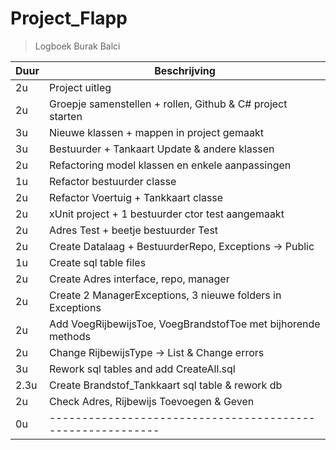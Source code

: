 # Project_Flapp

<!-- | \_ | \_| -->

> Logboek Burak Balci

| Duur | Beschrijving                                               |
| ---- | ---------------------------------------------------------- |
| 2u   | Project uitleg                                             |
| 2u   | Groepje samenstellen + rollen, Github & C# project starten |
| 3u   | Nieuwe klassen + mappen in project gemaakt                 |
| 3u   | Bestuurder + Tankaart Update & andere klassen              |
| 2u   | Refactoring model klassen en enkele aanpassingen           |
| 1u   | Refactor bestuurder classe                                 |
| 2u   | Refactor Voertuig + Tankkaart classe                       |
| 2u   | xUnit project + 1 bestuurder ctor test aangemaakt          |
| 2u   | Adres Test + beetje bestuurder Test                        |
| 2u   | Create Datalaag + BestuurderRepo, Exceptions -> Public     |
| 1u   | Create sql table files                                     |
| 2u   | Create Adres interface, repo, manager                      |
| 2u   | Create 2 ManagerExceptions, 3 nieuwe folders in Exceptions |
| 2u   | Add VoegRijbewijsToe, VoegBrandstofToe met bijhorende methods |
| 2u   | Change RijbewijsType -> List<RijbewijsType> & Change errors|
| 3u   | Rework sql tables and add CreateAll.sql                    |
| 2.3u | Create Brandstof_Tankkaart sql table & rework db           |
| 2u   | Check Adres, Rijbewijs Toevoegen & Geven                   |
| 0u   | ---------------------------------------------------------- |

